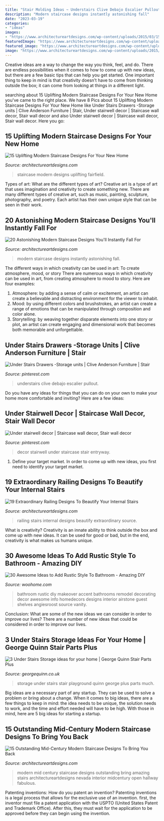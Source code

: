 ```yaml
---
title: "Stair Molding Ideas ~ Understairs Clive Debajo Escalier Pullout"
description: "Modern staircase designs instantly astonishing fall"
date: "2023-03-19"
categories:
- "ideas"
images:
- "https://www.architectureartdesigns.com/wp-content/uploads/2015/03/15-Outstanding-Mid-Century-Modern-Staircase-Designs-To-Bring-You-Back-In-Time-6-630x945.jpg"
featuredImage: "https://www.architectureartdesigns.com/wp-content/uploads/2014/09/15-Uplifting-Modern-Staircase-Designs-For-Your-New-Home-4.jpg"
featured_image: "https://www.architectureartdesigns.com/wp-content/uploads/2014/09/15-Uplifting-Modern-Staircase-Designs-For-Your-New-Home-4.jpg"
image: "https://www.architectureartdesigns.com/wp-content/uploads/2015/03/15-Outstanding-Mid-Century-Modern-Staircase-Designs-To-Bring-You-Back-In-Time-6-630x945.jpg"
---
```



Creative ideas are a way to change the way you think, feel, and do. There are endless possibilities when it comes to how to come up with new ideas, but there are a few basic tips that can help you get started. One important thing to keep in mind is that creativity doesn’t have to come from thinking outside the box; it can come from looking at things in a different light.

	

		
searching about 15 Uplifting Modern Staircase Designs For Your New Home you've came to the right place. We have 8 Pics about 15 Uplifting Modern Staircase Designs For Your New Home like Under Stairs Drawers -Storage units | Clive Anderson Furniture | Stair, Under stairwell decor | Staircase wall decor, Stair wall decor and also Under stairwell decor | Staircase wall decor, Stair wall decor. Here you go:
		
    
## 15 Uplifting Modern Staircase Designs For Your New Home

<img loading=lazy src="https://www.architectureartdesigns.com/wp-content/uploads/2014/09/15-Uplifting-Modern-Staircase-Designs-For-Your-New-Home-4.jpg" onerror="this.onerror=null;this.src='https://tse4.mm.bing.net/th?id=OIP.XBZULRRNDba_sjimU2Tu0AHaLo&amp;pid=15.1';" alt="15 Uplifting Modern Staircase Designs For Your New Home">

_Source: architectureartdesigns.com_

>staircase modern designs uplifting fairfield. 

	

Types of art: What are the different types of art?
Creative art is a type of art that uses imagination and creativity to create something new. There are many different types of creative art, such as music, painting, sculpture, photography, and poetry. Each artist has their own unique style that can be seen in their work.

    
## 20 Astonishing Modern Staircase Designs You&#039;ll Instantly Fall For

<img loading=lazy src="https://www.architectureartdesigns.com/wp-content/uploads/2016/06/20-Astonishing-Modern-Staircase-Designs-Youll-Instantly-Fall-For-16.jpg" onerror="this.onerror=null;this.src='https://tse2.mm.bing.net/th?id=OIP.4vSf22XJ4aWWsMMdXMVT2gHaLH&amp;pid=15.1';" alt="20 Astonishing Modern Staircase Designs You&#039;ll Instantly Fall For">

_Source: architectureartdesigns.com_

>modern staircase designs instantly astonishing fall. 

	

The different ways in which creativity can be used in art: To create atmosphere, mood, or story
There are numerous ways in which creativity can be used in art, from creating atmosphere to mood to story. Here are four examples:
1. Atmosphere: by adding a sense of calm or excitement, an artist can create a believable and distracting environment for the viewer to inhabit.
2. Mood: by using different colors and brushstrokes, an artist can create a range of emotions that can be manipulated through composition and color alone.
3. Storytelling: by weaving together disparate elements into one story or plot, an artist can create engaging and dimensional work that becomes both memorable and unforgettable.

    
## Under Stairs Drawers -Storage Units | Clive Anderson Furniture | Stair

<img loading=lazy src="https://i.pinimg.com/736x/44/49/b2/4449b2673c664ed8049f39a69482b850.jpg" onerror="this.onerror=null;this.src='https://tse2.mm.bing.net/th?id=OIP.lXDqdQJZZb_bkhicVy8IqgHaNK&amp;pid=15.1';" alt="Under Stairs Drawers -Storage units | Clive Anderson Furniture | Stair">

_Source: pinterest.com_

>understairs clive debajo escalier pullout. 

	

Do you have any ideas for things that you can do on your own to make your home more comfortable and inviting? Here are a few ideas: 

    
## Under Stairwell Decor | Staircase Wall Decor, Stair Wall Decor

<img loading=lazy src="https://i.pinimg.com/736x/cc/d7/71/ccd771b5a14c001c91748441b05f9e71.jpg" onerror="this.onerror=null;this.src='https://tse4.mm.bing.net/th?id=OIP.jqltRaI0kbeod_VJrnJm8wHaJ3&amp;pid=15.1';" alt="Under stairwell decor | Staircase wall decor, Stair wall decor">

_Source: pinterest.com_

>decor stairwell under staircase stair entryway. 

	

1. Define your target market. In order to come up with new ideas, you first need to identify your target market.

    
## 19 Extraordinary Railing Designs To Beautify Your Internal Stairs

<img loading=lazy src="https://www.architectureartdesigns.com/wp-content/uploads/2016/10/9-8.jpg" onerror="this.onerror=null;this.src='https://tse3.mm.bing.net/th?id=OIP.X0p6PwHeEERpaK6VxbRKUwHaJS&amp;pid=15.1';" alt="19 Extraordinary Railing Designs To Beautify Your Internal Stairs">

_Source: architectureartdesigns.com_

>railing stairs internal designs beautify extraordinary source. 

	

What is creativity?
Creativity is an innate ability to think outside the box and come up with new ideas. It can be used for good or bad, but in the end, creativity is what makes us humans unique.

    
## 30 Awesome Ideas To Add Rustic Style To Bathroom - Amazing DIY

<img loading=lazy src="http://www.woohome.com/wp-content/uploads/2017/07/Add-Rustic-Feel-to-Bathroom-23.jpg" onerror="this.onerror=null;this.src='https://tse4.mm.bing.net/th?id=OIP.zV-2oox1VOXSa4xhmm0TFQHaNK&amp;pid=15.1';" alt="30 Awesome Ideas to Add Rustic Style To Bathroom - Amazing DIY">

_Source: woohome.com_

>bathroom rustic diy makeover accent bathrooms remodel decorating decor awesome info homedecors designs interior airstone guest shelves angiesroost source vanity. 

	

Conclusion: What are some of the new ideas we can consider in order to improve our lives?
There are a number of new ideas that could be considered in order to improve our lives.

    
## 3 Under Stairs Storage Ideas For Your Home | George Quinn Stair Parts Plus

<img loading=lazy src="http://georgequinn.co.uk/wp-content/uploads/2016/04/Under-stairs-storage-playground-solution-George-Quinn-Stair-Parts-Plus-4.jpg" onerror="this.onerror=null;this.src='https://tse3.mm.bing.net/th?id=OIP.ZAKVy5Jg6hgPpD-_LbmIuAHaJ4&amp;pid=15.1';" alt="3 Under Stairs Storage ideas for your home | George Quinn Stair Parts Plus">

_Source: georgequinn.co.uk_

>storage under stairs stair playground quinn george plus parts much. 

	

Big ideas are a necessary part of any startup. They can be used to solve a problem or bring about a change. When it comes to big ideas, there are a few things to keep in mind: the idea needs to be unique, the solution needs to work, and the time and effort needed will have to be high. With those in mind, here are 5 big ideas for starting a startup.

    
## 15 Outstanding Mid-Century Modern Staircase Designs To Bring You Back

<img loading=lazy src="https://www.architectureartdesigns.com/wp-content/uploads/2015/03/15-Outstanding-Mid-Century-Modern-Staircase-Designs-To-Bring-You-Back-In-Time-6-630x945.jpg" onerror="this.onerror=null;this.src='https://tse1.mm.bing.net/th?id=OIP.reG0V4ITvS2Rx1sJ3jqvgAHaLH&amp;pid=15.1';" alt="15 Outstanding Mid-Century Modern Staircase Designs To Bring You Back">

_Source: architectureartdesigns.com_

>modern mid century staircase designs outstanding bring amazing stairs architectureartdesigns nevada interior midcentury open hallway fabulous. 

	

Patenting inventions: How do you patent an invention?
Patenting inventions is a legal process that allows for the exclusive use of an invention. first, the inventor must file a patent application with the USPTO (United States Patent and Trademark Office). After this, they must wait for the application to be approved before they can begin using the invention.

